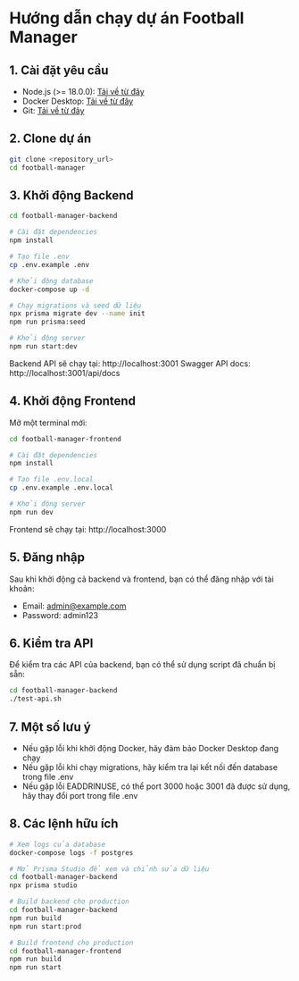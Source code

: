 # Hướng dẫn chạy dự án Football Manager

## 1. Cài đặt yêu cầu

- Node.js (>= 18.0.0): [Tải về từ đây](https://nodejs.org/)
- Docker Desktop: [Tải về từ đây](https://www.docker.com/products/docker-desktop/)
- Git: [Tải về từ đây](https://git-scm.com/downloads)

## 2. Clone dự án

```bash
git clone <repository_url>
cd football-manager
```

## 3. Khởi động Backend

```bash
cd football-manager-backend

# Cài đặt dependencies
npm install

# Tạo file .env
cp .env.example .env

# Khởi động database
docker-compose up -d

# Chạy migrations và seed dữ liệu
npx prisma migrate dev --name init
npm run prisma:seed

# Khởi động server
npm run start:dev
```

Backend API sẽ chạy tại: http://localhost:3001
Swagger API docs: http://localhost:3001/api/docs

## 4. Khởi động Frontend

Mở một terminal mới:

```bash
cd football-manager-frontend

# Cài đặt dependencies
npm install

# Tạo file .env.local
cp .env.example .env.local

# Khởi động server
npm run dev
```

Frontend sẽ chạy tại: http://localhost:3000

## 5. Đăng nhập

Sau khi khởi động cả backend và frontend, bạn có thể đăng nhập với tài khoản:

- Email: admin@example.com
- Password: admin123

## 6. Kiểm tra API

Để kiểm tra các API của backend, bạn có thể sử dụng script đã chuẩn bị sẵn:

```bash
cd football-manager-backend
./test-api.sh
```

## 7. Một số lưu ý

- Nếu gặp lỗi khi khởi động Docker, hãy đảm bảo Docker Desktop đang chạy
- Nếu gặp lỗi khi chạy migrations, hãy kiểm tra lại kết nối đến database trong file .env
- Nếu gặp lỗi EADDRINUSE, có thể port 3000 hoặc 3001 đã được sử dụng, hãy thay đổi port trong file .env

## 8. Các lệnh hữu ích

```bash
# Xem logs của database
docker-compose logs -f postgres

# Mở Prisma Studio để xem và chỉnh sửa dữ liệu
cd football-manager-backend
npx prisma studio

# Build backend cho production
cd football-manager-backend
npm run build
npm run start:prod

# Build frontend cho production
cd football-manager-frontend
npm run build
npm run start
``` 